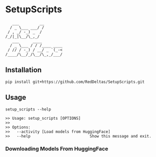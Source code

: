 # SetupScripts
```
   ___         __        
  / _ \___ ___/ /        
 / , _/ -_) _  /         
/_/|_|\__/\_,_/          
   ___      ____         
  / _ \___ / / /____ ____
 / // / -_) / __/ _ `(_-<
/____/\__/_/\__/\_,_/___/
```
## Installation
```
pip install git+https://github.com/RedDeltas/SetupScripts.git
```

## Usage
```
setup_scripts --help

>> Usage: setup_scripts [OPTIONS]
>>
>> Options:
>>   --activity [Load models from HuggingFace]
>>   --help                          Show this message and exit.
```

### Downloading Models From HuggingFace
